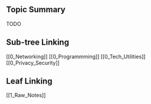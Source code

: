 
## Topic Summary

TODO

## Sub-tree Linking

[[0_Networking]]
[[0_Programmming]]
[[0_Tech_Utilities]]
[[0_Privacy_Security]]

## Leaf Linking

[[1_Raw_Notes]]